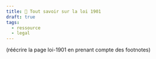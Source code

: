 ```yaml
---
title: 📖 Tout savoir sur la loi 1901
draft: true
tags:
  - ressource
  - legal
---
```

(réécrire la page loi-1901 en prenant compte des footnotes)

